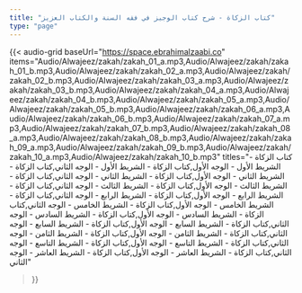 ```yaml
---
title: "كتاب الزكاة - شرح كتاب الوجيز في فقه السنة والكتاب العزيز"
type: "page"
---
```


{{< audio-grid 
  baseUrl="https://space.ebrahimalzaabi.co"
  items="Audio/Alwajeez/zakah/zakah_01_a.mp3,Audio/Alwajeez/zakah/zakah_01_b.mp3,Audio/Alwajeez/zakah/zakah_02_a.mp3,Audio/Alwajeez/zakah/zakah_02_b.mp3,Audio/Alwajeez/zakah/zakah_03_a.mp3,Audio/Alwajeez/zakah/zakah_03_b.mp3,Audio/Alwajeez/zakah/zakah_04_a.mp3,Audio/Alwajeez/zakah/zakah_04_b.mp3,Audio/Alwajeez/zakah/zakah_05_a.mp3,Audio/Alwajeez/zakah/zakah_05_b.mp3,Audio/Alwajeez/zakah/zakah_06_a.mp3,Audio/Alwajeez/zakah/zakah_06_b.mp3,Audio/Alwajeez/zakah/zakah_07_a.mp3,Audio/Alwajeez/zakah/zakah_07_b.mp3,Audio/Alwajeez/zakah/zakah_08_a.mp3,Audio/Alwajeez/zakah/zakah_08_b.mp3,Audio/Alwajeez/zakah/zakah_09_a.mp3,Audio/Alwajeez/zakah/zakah_09_b.mp3,Audio/Alwajeez/zakah/zakah_10_a.mp3,Audio/Alwajeez/zakah/zakah_10_b.mp3"
  titles="كتاب الزكاة - الشريط الأول - الوجه الأول,كتاب الزكاة - الشريط الأول - الوجه الثاني,كتاب الزكاة - الشريط الثاني - الوجه الأول,كتاب الزكاة - الشريط الثاني - الوجه الثاني,كتاب الزكاة - الشريط الثالث - الوجه الأول,كتاب الزكاة - الشريط الثالث - الوجه الثاني,كتاب الزكاة - الشريط الرابع - الوجه الأول,كتاب الزكاة - الشريط الرابع - الوجه الثاني,كتاب الزكاة - الشريط الخامس - الوجه الأول,كتاب الزكاة - الشريط الخامس - الوجه الثاني,كتاب الزكاة - الشريط السادس - الوجه الأول,كتاب الزكاة - الشريط السادس - الوجه الثاني,كتاب الزكاة - الشريط السابع - الوجه الأول,كتاب الزكاة - الشريط السابع - الوجه الثاني,كتاب الزكاة - الشريط الثامن - الوجه الأول,كتاب الزكاة - الشريط الثامن - الوجه الثاني,كتاب الزكاة - الشريط التاسع - الوجه الأول,كتاب الزكاة - الشريط التاسع - الوجه الثاني,كتاب الزكاة - الشريط العاشر - الوجه الأول,كتاب الزكاة - الشريط العاشر - الوجه الثاني"
>}} 